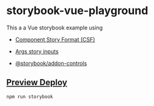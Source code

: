 # storybook-vue-playground

This a a Vue storybook example using
- [Component Story Format (CSF)](https://github.com/storybookjs/storybook/blob/next/docs/src/pages/formats/component-story-format/index.md)

- [Args story inputs](https://github.com/storybookjs/storybook/blob/next/docs/src/pages/formats/component-story-format/index.md#args-story-inputs)

- [@storybook/addon-controls](https://www.npmjs.com/package/@storybook/addon-controls)

## [Preview Deploy](https://storybook-vue-playground.netlify.app/)

```bash
npm run storybook
```
